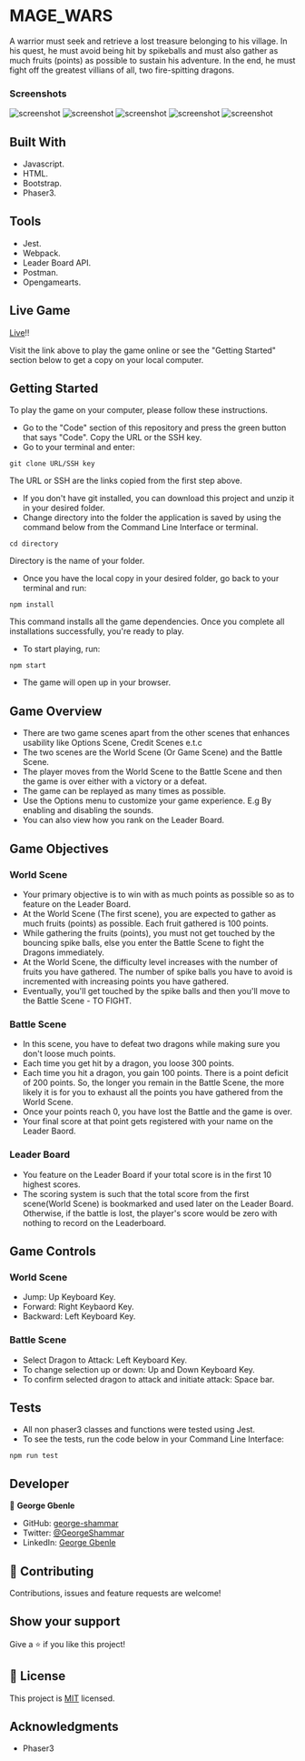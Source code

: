 # MAGE_WARS
A warrior must seek and retrieve a lost treasure belonging to his village. In his quest, he must avoid being hit by spikeballs and must also gather as much fruits (points) as possible to sustain his adventure. In the end, he must fight off the greatest villians of all, two fire-spitting dragons.

### Screenshots
![screenshot](./menu.png)
![screenshot](./world.png)
![screenshot](./battle.png)
![screenshot](./gameover.png)
![screenshot](./instructions.png)

## Built With
- Javascript.
- HTML.
- Bootstrap.
- Phaser3.

## Tools
- Jest.
- Webpack.
- Leader Board API.
- Postman.
- Opengamearts.

## Live Game
[Live](https://george-shammar.github.io/Legend_of_the_Seeker/)!!

Visit the link above to play the game online or see the "Getting Started" section below to get a copy on your local computer.

## Getting Started

To play the game on your computer, please follow these instructions.

- Go to the "Code" section of this repository and press the green button that says "Code". Copy the URL or the SSH key.
- Go to your terminal and enter:
```
git clone URL/SSH key
```

The URL or SSH are the links copied from the first step above.

- If you don't have git installed, you can download this project and unzip it in your desired folder.
- Change directory into the folder the application is saved by using the command below from the Command Line Interface or terminal.
```
cd directory
```
Directory is the name of your folder.

- Once you have the local copy in your desired folder, go back to your terminal and run:
```
npm install
```
This command installs all the game dependencies. Once you complete all installations successfully, you're ready to play.

- To start playing, run:
```
npm start
```
- The game will open up in your browser.

## Game Overview

- There are two game scenes apart from the other scenes that enhances usability like Options Scene, Credit Scenes e.t.c
- The two scenes are the World Scene (Or Game Scene) and the Battle Scene.
- The player moves from the World Scene to the Battle Scene and then the game is over either with a victory or a defeat.
- The game can be replayed as many times as possible.
- Use the Options menu to customize your game experience. E.g By enabling and disabling the sounds.
- You can also view how you rank on the Leader Board.

## Game Objectives

### World Scene
- Your primary objective is to win with as much points as possible so as to feature on the Leader Board.
- At the World Scene (The first scene), you are expected to gather as much fruits (points) as possible. Each fruit gathered is 100 points.
- While gathering the fruits (points), you must not get touched by the bouncing spike balls, else you enter the Battle Scene to fight the Dragons immediately.
- At the World Scene, the difficulty level increases with the number of fruits you have gathered. The number of spike balls you have to avoid is incremented with increasing points you have gathered.
- Eventually, you'll get touched by the spike balls and then you'll move to the Battle Scene - TO FIGHT.

### Battle Scene
- In this scene, you have to defeat two dragons while making sure you don't loose much points.
- Each time you get hit by a dragon, you loose 300 points.
- Each time you hit a dragon, you gain 100 points. There is a point deficit of 200 points. So, the longer you remain in the Battle Scene, the more likely it is for you to exhaust all the points you have gathered from the World Scene.
- Once your points reach 0, you have lost the Battle and the game is over.
- Your final score at that point gets registered with your name on the Leader Baord.

### Leader Board
- You feature on the Leader Board if your total score is in the first 10 highest scores.
- The scoring system is such that the total score from the first scene(World Scene) is bookmarked and used later on the Leader Board. Otherwise, if the battle is lost, the player's score would be zero with nothing to record on the Leaderboard.

## Game Controls

### World Scene
- Jump: Up Keyboard Key.
- Forward: Right Keybaord Key.
- Backward: Left Keyboard Key.

### Battle Scene
- Select Dragon to Attack: Left Keyboard Key.
- To change selection up or down: Up and Down Keyboard Key.
- To confirm selected dragon to attack and initiate attack: Space bar.

## Tests
- All non phaser3 classes and functions were tested using Jest.
- To see the tests, run the code below in your Command Line Interface:
```
npm run test
```
## Developer

👤 **George Gbenle**

- GitHub: [george-shammar](https://github.com/george-shammar)
- Twitter: [@GeorgeShammar](https://twitter.com/GeorgeShammar)
- LinkedIn: [George Gbenle](https://www.linkedin.com/in/georgegbenle/)

## 🤝 Contributing

Contributions, issues and feature requests are welcome!

## Show your support

Give a ⭐️ if you like this project!

## 📝 License

This project is [MIT](LICENSE) licensed.

## Acknowledgments
- Phaser3
